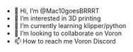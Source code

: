 - 👋 Hi, I’m @Mac10goesBRRRT
- 👀 I’m interested in 3D printing
- 🌱 I’m currently learning klipper/python
- 💞️ I’m looking to collaborate on Voron
- 📫 How to reach me Voron Discord

<!---
Mac10goesBRRRT/Mac10goesBRRRT is a ✨ special ✨ repository because its `README.md` (this file) appears on your GitHub profile.
You can click the Preview link to take a look at your changes.
--->
